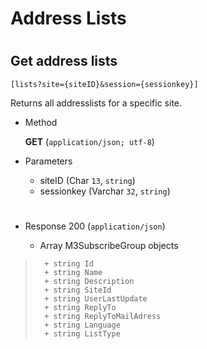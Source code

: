 # Address Lists

#

## Get address lists 

	[lists?site={siteID}&session={sessionkey}]

 Returns all addresslists for a specific site.   

+ Method

	**GET** (`application/json; utf-8`)

+ Parameters

	+ siteID (Char `13`, `string`)
	+ sessionkey (Varchar `32`, `string`)
	
	
#


+ Response 200 (`application/json`)

	+ Array M3SubscribeGroup objects

> 		+ string Id
> 		+ string Name
> 		+ string Description
> 		+ string SiteId
> 		+ string UserLastUpdate
> 		+ string ReplyTo
> 		+ string ReplyToMailAdress
> 		+ string Language
> 		+ string ListType  